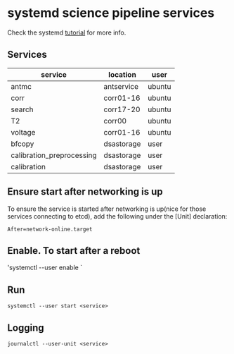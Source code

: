 # systemd science pipeline services

Check the systemd [tutorial](https://github.com/torfsen/python-systemd-tutorial) for more info.

## Services

service | location | user
------- | -------- | ----
antmc   | antservice | ubuntu
corr | corr01-16 | ubuntu
search | corr17-20 | ubuntu
T2 | corr00 | ubuntu
voltage | corr01-16 | ubuntu
bfcopy | dsastorage | user
calibration_preprocessing | dsastorage | user
calibration | dsastorage | user

## Ensure start after networking is up
To ensure the service is started after networking is up(nice for those services connecting to etcd), add the following under the [Unit] declaration:

`After=network-online.target`

## Enable. To start after a reboot
'systemctl --user enable <service>`

## Run

`systemctl --user start <service>`

## Logging

`journalctl --user-unit <service>`
